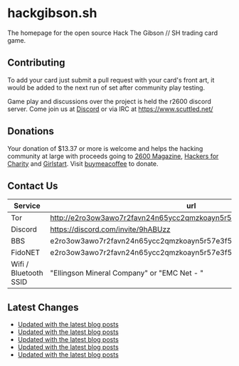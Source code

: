 # hackgibson.sh
The homepage for the open source Hack The Gibson // SH trading card game.


## Contributing

To add your card just submit a pull request with your card's front art, it would be added to the next run of set after community play testing.

Game play and discussions over the project is held the r2600 discord server. Come join us at [Discord](https://discord.com/invite/9hABUzz) or via IRC at https://www.scuttled.net/


## Donations

Your donation of $13.37 or more is welcome and helps the hacking community at large with proceeds going to [2600 Magazine](https://2600.com/), [Hackers for Charity](https://hackersforcharity.org) and [Girlstart](https://girlstart.org).  Visit [buymeacoffee](https://www.buymeacoffee.com/hackgibson.sh) to donate.


## Contact Us

Service | url
-|-
Tor | http://e2ro3ow3awo7r2favn24n65ycc2qmzkoayn5r57e3f56nvjwdcgg32ad.onion
Discord | https://discord.com/invite/9hABUzz
BBS | e2ro3ow3awo7r2favn24n65ycc2qmzkoayn5r57e3f56nvjwdcgg32ad.onion:23
FidoNET | e2ro3ow3awo7r2favn24n65ycc2qmzkoayn5r57e3f56nvjwdcgg32ad.onion:24554
Wifi / Bluetooth SSID | "Ellingson Mineral Company" or "EMC Net - <fidonet address>"

## Latest Changes
<!-- BLOG-POST-LIST:START -->
- [Updated with the latest blog posts](https://github.com/DFW2600/hackgibson.sh/commit/08c7d8a6a5484e799f1254d6947a555b1c0d7f79)
- [Updated with the latest blog posts](https://github.com/DFW2600/hackgibson.sh/commit/b13563a0809b658604a2608410c199ea49f79ff7)
- [Updated with the latest blog posts](https://github.com/DFW2600/hackgibson.sh/commit/0c7589c4038d78466b1e2e375665cee9fdb3a197)
- [Updated with the latest blog posts](https://github.com/DFW2600/hackgibson.sh/commit/3aa29091cdc6a42c34ddee86976f6996d02eff8a)
- [Updated with the latest blog posts](https://github.com/DFW2600/hackgibson.sh/commit/b4c05082688fc75bbd055727ee39388eb04cd633)
<!-- BLOG-POST-LIST:END -->
